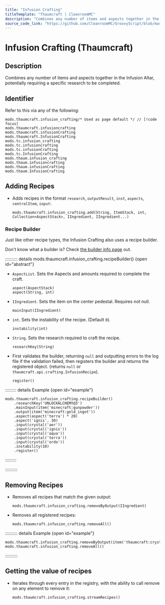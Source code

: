 ```yaml
---
title: "Infusion Crafting"
titleTemplate: "Thaumcraft | CleanroomMC"
description: "Combines any number of items and aspects together in the Infusion Altar, potentially requiring a specific research to be completed."
source_code_link: "https://github.com/CleanroomMC/GroovyScript/blob/master/src/main/java/com/cleanroommc/groovyscript/compat/mods/thaumcraft/InfusionCrafting.java"
---
```


# Infusion Crafting (Thaumcraft)

## Description

Combines any number of items and aspects together in the Infusion Altar, potentially requiring a specific research to be completed.

## Identifier

Refer to this via any of the following:

```groovy:no-line-numbers {1}
mods.thaumcraft.infusion_crafting/* Used as page default */ // [!code focus]
mods.thaumcraft.infusioncrafting
mods.thaumcraft.infusionCrafting
mods.thaumcraft.InfusionCrafting
mods.tc.infusion_crafting
mods.tc.infusioncrafting
mods.tc.infusionCrafting
mods.tc.InfusionCrafting
mods.thaum.infusion_crafting
mods.thaum.infusioncrafting
mods.thaum.infusionCrafting
mods.thaum.InfusionCrafting
```


## Adding Recipes

- Adds recipes in the format `research`, `outputResult`, `inst`, `aspects`, `centralItem`, `input`:

    ```groovy:no-line-numbers
    mods.thaumcraft.infusion_crafting.add(String, ItemStack, int, Collection<AspectStack>, IIngredient, IIngredient...)
    ```


### Recipe Builder

Just like other recipe types, the Infusion Crafting also uses a recipe builder.

Don't know what a builder is? Check [the builder info page](../../introduction/builder.md) out.

:::::::::: details mods.thaumcraft.infusion_crafting.recipeBuilder() {open id="abstract"}
- `AspectList`. Sets the Aspects and amounts required to complete the craft.

    ```groovy:no-line-numbers
    aspect(AspectStack)
    aspect(String, int)
    ```

- `IIngredient`. Sets the item on the center pedestal. Requires not null.

    ```groovy:no-line-numbers
    mainInput(IIngredient)
    ```

- `int`. Sets the instability of the recipe. (Default `0`).

    ```groovy:no-line-numbers
    instability(int)
    ```

- `String`. Sets the research required to craft the recipe.

    ```groovy:no-line-numbers
    researchKey(String)
    ```

- First validates the builder, returning `null` and outputting errors to the log file if the validation failed, then registers the builder and returns the registered object. (returns `null` or `thaumcraft.api.crafting.InfusionRecipe`).

    ```groovy:no-line-numbers
    register()
    ```

::::::::: details Example {open id="example"}
```groovy:no-line-numbers
mods.thaumcraft.infusion_crafting.recipeBuilder()
    .researchKey('UNLOCKALCHEMY@3')
    .mainInput(item('minecraft:gunpowder'))
    .output(item('minecraft:gold_ingot'))
    .aspect(aspect('terra') * 20)
    .aspect('ignis', 30)
    .input(crystal('aer'))
    .input(crystal('ignis'))
    .input(crystal('aqua'))
    .input(crystal('terra'))
    .input(crystal('ordo'))
    .instability(10)
    .register()
```

:::::::::

::::::::::

## Removing Recipes

- Removes all recipes that match the given output:

    ```groovy:no-line-numbers
    mods.thaumcraft.infusion_crafting.removeByOutput(IIngredient)
    ```

- Removes all registered recipes:

    ```groovy:no-line-numbers
    mods.thaumcraft.infusion_crafting.removeAll()
    ```

:::::::::: details Example {open id="example"}
```groovy:no-line-numbers
mods.thaumcraft.infusion_crafting.removeByOutput(item('thaumcraft:crystal_terra'))
mods.thaumcraft.infusion_crafting.removeAll()
```

::::::::::

## Getting the value of recipes

- Iterates through every entry in the registry, with the ability to call remove on any element to remove it:

    ```groovy:no-line-numbers
    mods.thaumcraft.infusion_crafting.streamRecipes()
    ```
